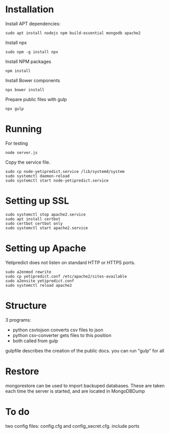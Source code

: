 # InstallationInstall APT dependencies:```sudo apt install nodejs npm build-essential mongodb apache2```Install npx```sudo npm -g install npx```Install NPM packages```npm install```Install Bower components```npx bower install```Prepare public files with gulp```npx gulp```# RunningFor testing```node server.js```Copy the service file.```sudo cp node-yetipredict.service /lib/systemd/systemsudo systemctl daemon-reloadsudo systemctl start node-yetipredict.service```# Setting up SSL```sudo systemctl stop apache2.servicesudo apt install certbotsudo certbot certbot onlysudo systemctl start apache2.service```# Setting up ApacheYetipredict does not listen on standard HTTP or HTTPS ports.```sudo a2enmod rewritesudo cp yetipredict.conf /etc/apache2/sites-availablesudo a2ensite yetipredict.confsudo systemctl reload apache2```# Structure3 programs:+ python csvtojson converts csv files to json+ python csv-converter gets files to this position+ both called from gulpgulpfile describes the creation of the public docs. you can run "gulp" for all# Restoremongorestore can be used to import backuped databases. These are taken each time the server is started, and are located in MongoDBDump# To dotwo config files: config.cfg and config_secret.cfg. include ports